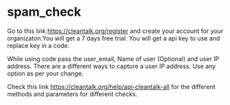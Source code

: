 # spam_check

Go to this link https://cleantalk.org/register and create your account for your organizaton.You will get a 7 days free trial.
You will get a api key to use and replace key in a code.

While using code pass the user_email, Name of user (Optional) and user IP address. There are a different ways to capture a user IP address. Use any option as per your change.

Check this link https://cleantalk.org/help/api-cleantalk-all for the different methods and parameters for different checks. 

